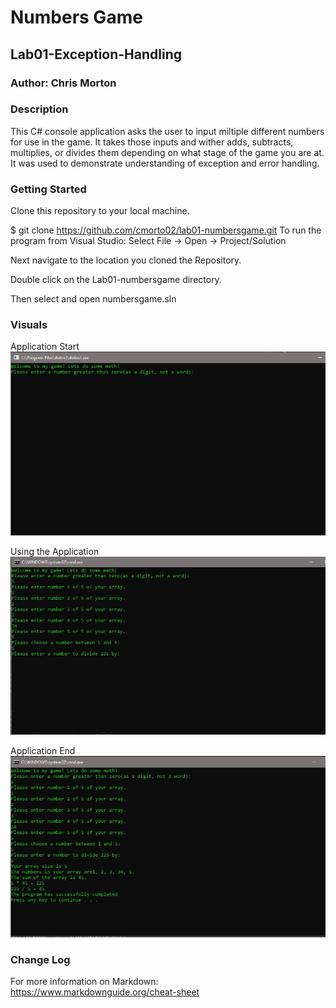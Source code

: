 # Numbers Game 

## Lab01-Exception-Handling

### Author: Chris Morton

### Description

This C# console application asks the user to input miltiple different numbers for use in the game. It takes those inputs and wither adds, subtracts, multiplies, or divides them depending on what stage of the game you are at. It was used to demonstrate understanding of exception and error handling.


### Getting Started

Clone this repository to your local machine.

$ git clone https://github.com/cmorto02/lab01-numbersgame.git
To run the program from Visual Studio:
Select File -> Open -> Project/Solution

Next navigate to the location you cloned the Repository.

Double click on the Lab01-numbersgame directory.

Then select and open numbersgame.sln

### Visuals

Application Start
![alt text](https://github.com/cmorto02/lab01-numbersgame/blob/master/lab01-numbersgame/Assets/numbersgame%20start.JPG)

Using the Application
![alt text](https://github.com/cmorto02/lab01-numbersgame/blob/master/lab01-numbersgame/Assets/numbersgame%20during.JPG)

Application End
![alt text](https://github.com/cmorto02/lab01-numbersgame/blob/master/lab01-numbersgame/Assets/numbersgame%20complete.JPG)

### Change Log


For more information on Markdown: https://www.markdownguide.org/cheat-sheet
